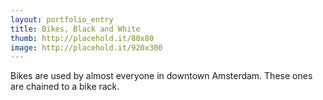 ```yaml
---
layout: portfolio_entry
title: Bikes, Black and White
thumb: http://placehold.it/80x80
image: http://placehold.it/920x300
---
```

Bikes are used by almost everyone in downtown Amsterdam. These ones are chained to a bike rack.
